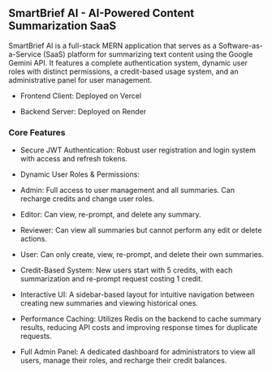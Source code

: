 ## SmartBrief AI - AI-Powered Content Summarization SaaS

SmartBrief AI is a full-stack MERN application that serves as a Software-as-a-Service (SaaS) platform for summarizing text content using the Google Gemini API. It features a complete authentication system, dynamic user roles with distinct permissions, a credit-based usage system, and an administrative panel for user management.

- Frontend Client: Deployed on Vercel

- Backend Server: Deployed on Render

### Core Features

- Secure JWT Authentication: Robust user registration and login system with access and refresh tokens.

- Dynamic User Roles & Permissions:

- Admin: Full access to user management and all summaries. Can recharge credits and change user roles.

- Editor: Can view, re-prompt, and delete any summary.

- Reviewer: Can view all summaries but cannot perform any edit or delete actions.

- User: Can only create, view, re-prompt, and delete their own summaries.

- Credit-Based System: New users start with 5 credits, with each summarization and re-prompt request costing 1 credit.

- Interactive UI: A sidebar-based layout for intuitive navigation between creating new summaries and viewing historical ones.

- Performance Caching: Utilizes Redis on the backend to cache summary results, reducing API costs and improving response times for duplicate requests.

- Full Admin Panel: A dedicated dashboard for administrators to view all users, manage their roles, and recharge their credit balances.

